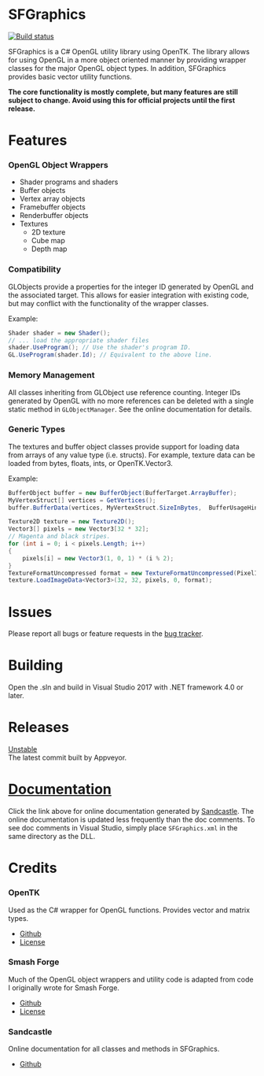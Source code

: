 # SFGraphics
[![Build status](https://ci.appveyor.com/api/projects/status/2u86186wtxiq77jw/branch/master?svg=true)](https://ci.appveyor.com/project/ScanMountGoat/sfgraphics/branch/master)  

SFGraphics is a C# OpenGL utility library using OpenTK. The library allows for using OpenGL in a more
object oriented manner by providing wrapper classes for the major OpenGL object types. In addition,
SFGraphics provides basic vector utility functions.

**The core functionality is mostly complete, but many features are still subject to change. Avoid using this for official projects until the first release.**

# Features
### OpenGL Object Wrappers
* Shader programs and shaders
* Buffer objects
* Vertex array objects
* Framebuffer objects
* Renderbuffer objects
* Textures
    * 2D texture
    * Cube map
    * Depth map

### Compatibility
GLObjects provide a properties for the integer ID generated by OpenGL and the associated target. This allows for easier integration with existing code, but may conflict with the functionality of the wrapper classes.  

Example:
``` csharp
Shader shader = new Shader();
// ... load the appropriate shader files
shader.UseProgram(); // Use the shader's program ID.
GL.UseProgram(shader.Id); // Equivalent to the above line.
```

### Memory Management
All classes inheriting from GLObject use reference counting. Integer IDs generated by OpenGL with no more references can be deleted with a single static method in `GLObjectManager`. See the online documentation for details.

### Generic Types
The textures and buffer object classes provide support for loading data from arrays of any value type (i.e. structs). For example, texture data can be loaded from bytes, floats, ints, or OpenTK.Vector3.  

Example:
``` csharp
BufferObject buffer = new BufferObject(BufferTarget.ArrayBuffer);
MyVertexStruct[] vertices = GetVertices();
buffer.BufferData(vertices, MyVertexStruct.SizeInBytes,  BufferUsageHint.StaticDraw);
```
``` csharp
Texture2D texture = new Texture2D();
Vector3[] pixels = new Vector3[32 * 32];
// Magenta and black stripes.
for (int i = 0; i < pixels.Length; i++)
{
    pixels[i] = new Vector3(1, 0, 1) * (i % 2);
}
TextureFormatUncompressed format = new TextureFormatUncompressed(PixelInternalFormat.Rgb, PixelFormat.Rgb, PixelType.Float);
texture.LoadImageData<Vector3>(32, 32, pixels, 0, format);
```

# Issues
Please report all bugs or feature requests in the [bug tracker](https://github.com/ScanMountGoat/SFGraphics/issues).

# Building
Open the .sln and build in Visual Studio 2017 with .NET framework 4.0 or later.

# Releases
[Unstable](https://github.com/ScanMountGoat/SFGraphics/releases)  
The latest commit built by Appveyor.


# [Documentation](https://scanmountgoat.github.io/SFGraphics/)
Click the link above for online documentation generated by
[Sandcastle](https://github.com/EWSoftware/SHFB). The online documentation is updated less
frequently than the doc comments. To see doc comments in Visual Studio, simply place `SFGraphics.xml` in the same directory
as the DLL.

# Credits
### OpenTK  
Used as the C# wrapper for OpenGL functions. Provides vector and matrix types.
* [Github](https://github.com/opentk/opentk)
* [License](https://github.com/opentk/opentk/blob/develop/License.txt)

### Smash Forge  
Much of the OpenGL object wrappers and utility code is adapted from code I originally wrote for Smash Forge.
* [Github](https://github.com/jam1garner/Smash-Forge)
* [License](https://github.com/jam1garner/Smash-Forge/blob/master/License.txt)

### Sandcastle
Online documentation for all classes and methods in SFGraphics.
* [Github](https://github.com/EWSoftware/SHFB)
